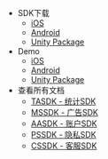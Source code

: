 
* SDK下载
	* [iOS](https://github.com/Avid-ly/Avidly-AASAccount-Demo/releases) 
	* [Android](http://bx-mvn.dataverse.cn:58081/repository/maven-releases/com/aas/sdk/account/aasdk/2.0.0.1/aasdk-2.0.0.1.aar) 
	* [Unity Package](https://github.com/Avid-ly/AASDK-UnityPackage.git) 
* Demo
	* [iOS](https://github.com/Avid-ly/Avidly-AASAccount-Demo) 
	* [Android](https://github.com/Avid-ly/Avidly-Android-AccountSdk-Demo) 
	* [Unity Package](https://github.com/Avid-ly/AASdk-Unity-Android-Demo) 
* 查看所有文档
	* [TASDK - 统计SDK](/tasdk/) 
	* [MSSDK - 广告SDK](/mssdk/) 
	* [AASDK - 账户SDK](/aasdk/) 
	* [PSSDK - 隐私SDK](/pssdk/) 
	* [CSSDK - 客服SDK](/cssdk/) 